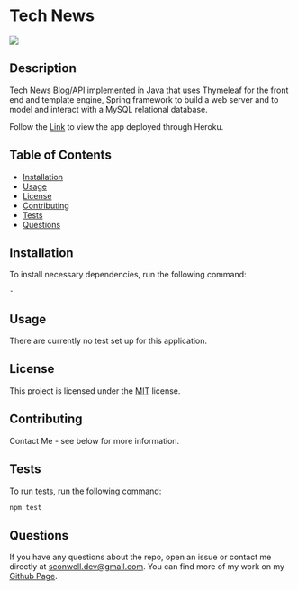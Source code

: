 # Tech News 

  <a href="https://opensource.org/licenses/MIT" alt="License">
        <img src="https://img.shields.io/badge/license-MIT-brightgreen" /></a>

## Description
Tech News Blog/API implemented in Java that uses Thymeleaf for the front end and template engine,
Spring framework to build a web server and to model and interact with a MySQL relational database.

Follow the [Link]('-') to view the app deployed through Heroku. 
## Table of Contents
- [Installation](#installation)
- [Usage](#usage)
- [License](#license)
- [Contributing](#Contributing)
- [Tests](Test)
- [Questions](Questions)

## Installation
To install necessary dependencies, run the following command:
   ``` md
   -
   ```
## Usage
There are currently no test set up for this application. 

## License
This project is licensed under the [MIT]('https://opensource.org/licenses/MIT') license.

## Contributing
Contact Me - see below for more information.

## Tests
To run tests, run the following command:

  ``` md
  npm test
  ```
## Questions
If you have any questions about the repo, open an issue or contact me directly at [sconwell.dev@gmail.com](mailto:sconwell.dev@gmail.com). You can find more of my work on my [Github Page](https://github.com/shaneconwell).

  